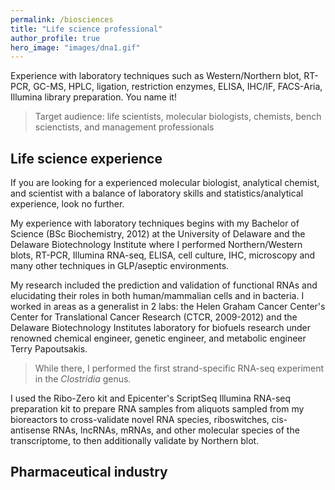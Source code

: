 ```yaml
---
permalink: /biosciences
title: "Life science professional"
author_profile: true
hero_image: "images/dna1.gif"
---
```


Experience with laboratory techniques such as Western/Northern blot, RT-PCR, GC-MS, HPLC, ligation, restriction enzymes, ELISA, IHC/IF, FACS-Aria, Illumina library preparation. You name it!
 
 > Target audience: life scientists, molecular biologists, chemists, bench scienctists, and management professionals
 
## Life science experience
 
If you are looking for a experienced molecular biologist, analytical chemist, and scientist with a balance of laboratory skills and statistics/analytical experience, look no further.
  
My experience with laboratory techniques begins with my Bachelor of Science (BSc Biochemistry, 2012) at the University of Delaware and the Delaware Biotechnology Institute where I performed Northern/Western blots, RT-PCR, Illumina RNA-seq, ELISA, cell culture, IHC, microscopy and many other techniques in GLP/aseptic environments.
 
My research included the prediction and validation of functional RNAs and elucidating their roles in both human/mammalian cells and in bacteria. I worked in areas as a generalist in 2 labs: the Helen Graham Cancer Center's Center for Translational Cancer Research (CTCR, 2009-2012) and the Delaware Biotechnology Institutes laboratory for biofuels research under renowned chemical engineer, genetic engineer, and metabolic engineer Terry Papoutsakis. 
 
 > While there, I performed the first strand-specific RNA-seq experiment in the *Clostridia* genus.
 
 I used the Ribo-Zero kit and Epicenter's ScriptSeq Illumina RNA-seq preparation kit to prepare RNA samples from aliquots sampled from my bioreactors to cross-validate novel RNA species, riboswitches, cis-antisense RNAs, lncRNAs, mRNAs, and other molecular species of the transcriptome, to then additionally validate by Northern blot.
 
## Pharmaceutical industry


## 
 
 
